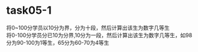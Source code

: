 # task05-1
将0~100分学员以10分为界，分为十段，然后计算出该生为数字几等生   
将0-100分学员分已10为分界,10分为一段，然后计算出该生为数字几等生，如98分为90-100为1等生，65分为60-70为4等生
